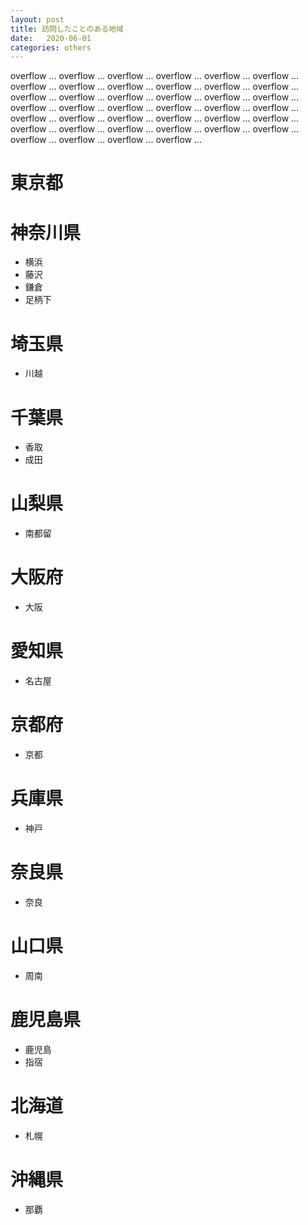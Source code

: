 ```yaml
---
layout: post
title: 訪問したことのある地域
date:   2020-06-01
categories: others
---
```


overflow ... overflow ... overflow ... overflow ... overflow ... overflow ... overflow ... overflow ... overflow ... overflow ...
overflow ... overflow ... overflow ... overflow ... overflow ... overflow ... overflow ... overflow ... overflow ... overflow ...
overflow ... overflow ... overflow ... overflow ... overflow ... overflow ... overflow ... overflow ... overflow ... overflow ...
overflow ... overflow ... overflow ... overflow ... overflow ... overflow ... overflow ... overflow ... overflow ... overflow ...

# 東京都

# 神奈川県
* 横浜
* 藤沢
* 鎌倉
* 足柄下

# 埼玉県
* 川越

# 千葉県
* 香取
* 成田

# 山梨県
* 南都留

# 大阪府
* 大阪

# 愛知県
* 名古屋

# 京都府
* 京都

# 兵庫県
* 神戸

# 奈良県
* 奈良

# 山口県
* 周南

# 鹿児島県
* 鹿児島
* 指宿

# 北海道
* 札幌

# 沖縄県
* 那覇
